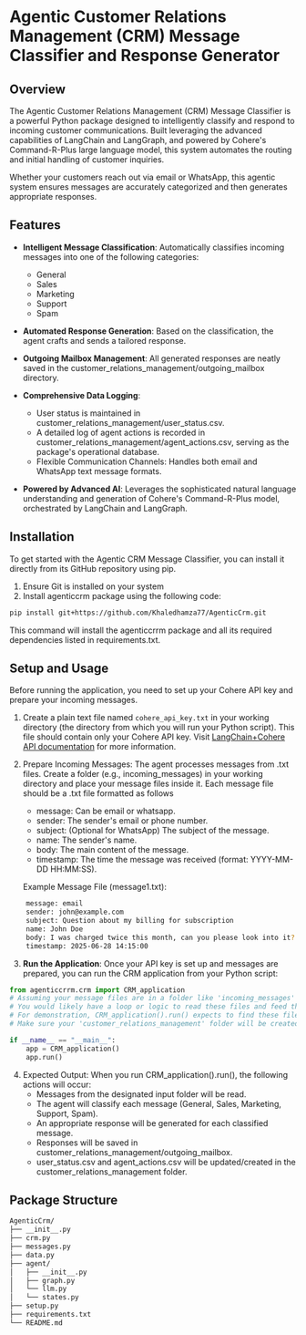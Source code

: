 # Agentic Customer Relations Management (CRM) Message Classifier and Response Generator

## Overview
The Agentic Customer Relations Management (CRM) Message Classifier is a powerful Python package designed to intelligently classify and respond to incoming customer communications. Built leveraging the advanced capabilities of LangChain and LangGraph, and powered by Cohere's Command-R-Plus large language model, this system automates the routing and initial handling of customer inquiries.

Whether your customers reach out via email or WhatsApp, this agentic system ensures messages are accurately categorized and then generates appropriate responses.

## Features
- **Intelligent Message Classification**: Automatically classifies incoming messages into one of the following categories:
    - General
    - Sales
    - Marketing
    - Support
    - Spam
- **Automated Response Generation**: Based on the classification, the agent crafts and sends a tailored response.
- **Outgoing Mailbox Management**: All generated responses are neatly saved in the customer_relations_management/outgoing_mailbox directory.
- **Comprehensive Data Logging**:
    - User status is maintained in customer_relations_management/user_status.csv.
    - A detailed log of agent actions is recorded in customer_relations_management/agent_actions.csv, serving as the package's operational database.
    - Flexible Communication Channels: Handles both email and WhatsApp text message formats.

- **Powered by Advanced AI**: Leverages the sophisticated natural language understanding and generation of Cohere's Command-R-Plus model, orchestrated by LangChain and LangGraph.

## Installation
To get started with the Agentic CRM Message Classifier, you can install it directly from its GitHub repository using pip.
1. Ensure Git is installed on your system
2. Install agenticcrm package using the following code:
```bash
pip install git+https://github.com/Khaledhamza77/AgenticCrm.git
```
This command will install the agenticcrrm package and all its required dependencies listed in requirements.txt.

## Setup and Usage
Before running the application, you need to set up your Cohere API key and prepare your incoming messages.

1. Create a plain text file named `cohere_api_key.txt` in your working directory (the directory from which you will run your Python script). This file should contain only your Cohere API key. Visit [LangChain+Cohere API documentation](https://python.langchain.com/docs/integrations/providers/cohere/#chat) for more information.

2. Prepare Incoming Messages: The agent processes messages from .txt files. Create a folder (e.g., incoming_messages) in your working directory and place your message files inside it. Each message file should be a .txt file formatted as follows
    -  message: Can be email or whatsapp.
    - sender: The sender's email or phone number.
    - subject: (Optional for WhatsApp) The subject of the message.
    - name: The sender's name.
    - body: The main content of the message.
    - timestamp: The time the message was received (format: YYYY-MM-DD HH:MM:SS).
    
    Example Message File (message1.txt):
```bash
    message: email
    sender: john@example.com
    subject: Question about my billing for subscription
    name: John Doe
    body: I was charged twice this month, can you please look into it?
    timestamp: 2025-06-28 14:15:00
```

3. **Run the Application**: Once your API key is set up and messages are prepared, you can run the CRM application from your Python script:
```python
from agenticcrrm.crm import CRM_application
# Assuming your message files are in a folder like 'incoming_messages'
# You would likely have a loop or logic to read these files and feed them to the CRM_application
# For demonstration, CRM_application().run() expects to find these files based on its internal logic.
# Make sure your 'customer_relations_management' folder will be created in the current working directory.

if __name__ == "__main__":
    app = CRM_application()
    app.run()
```
4. Expected Output: When you run CRM_application().run(), the following actions will occur:
    - Messages from the designated input folder will be read.
    - The agent will classify each message (General, Sales, Marketing, Support, Spam).
    - An appropriate response will be generated for each classified message.
    - Responses will be saved in customer_relations_management/outgoing_mailbox.
    - user_status.csv and agent_actions.csv will be updated/created in the customer_relations_management folder.

## Package Structure

```bash
AgenticCrm/
├── __init__.py
├── crm.py
├── messages.py
├── data.py
├── agent/
│   ├── __init__.py
│   ├── graph.py
│   └── llm.py
│   └── states.py
├── setup.py
├── requirements.txt
└── README.md
```